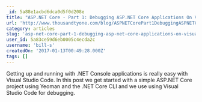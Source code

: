 ```yaml
---
_id: 5a88e1acbd6dca0d5f0d208e
title: "ASP.NET Core - Part 1: Debugging ASP.NET Core Applications On Visual Studio Code"
url: 'http://www.thousandtyone.com/blog/ASPNETCorePart1DebuggingASPNETCoreApplicationsOnVisualStudioCode.aspx'
category: articles
slug: 'asp-net-core-part-1-debugging-asp-net-core-applications-on-visual-studio-code'
user_id: 5a83ce59d6eb0005c4ecda2c
username: 'bill-s'
createdOn: '2017-01-13T00:49:28.000Z'
tags: []
---
```


Getting up and running with .NET Console applications is really easy with Visual Studio Code. In this post we get started with a simple ASP.NET Core project using Yeoman and the .NET Core CLI and we use using Visual Studio Code for debugging.
